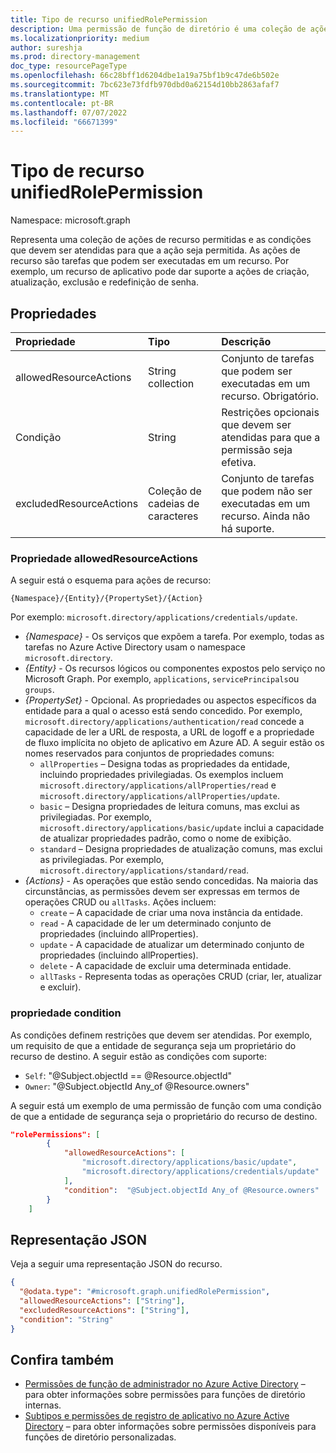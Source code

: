 ```yaml
---
title: Tipo de recurso unifiedRolePermission
description: Uma permissão de função de diretório é uma coleção de ações e condições de recursos permitidas.
ms.localizationpriority: medium
author: sureshja
ms.prod: directory-management
doc_type: resourcePageType
ms.openlocfilehash: 66c28bff1d6204dbe1a19a75bf1b9c47de6b502e
ms.sourcegitcommit: 7bc623e73fdfb970dbd0a62154d10bb2863afaf7
ms.translationtype: MT
ms.contentlocale: pt-BR
ms.lasthandoff: 07/07/2022
ms.locfileid: "66671399"
---
```

# <a name="unifiedrolepermission-resource-type"></a>Tipo de recurso unifiedRolePermission

Namespace: microsoft.graph

Representa uma coleção de ações de recurso permitidas e as condições que devem ser atendidas para que a ação seja permitida. As ações de recurso são tarefas que podem ser executadas em um recurso. Por exemplo, um recurso de aplicativo pode dar suporte a ações de criação, atualização, exclusão e redefinição de senha.

## <a name="properties"></a>Propriedades

| Propriedade     | Tipo        | Descrição |
|:-------------|:------------|:------------|
|allowedResourceActions|String collection| Conjunto de tarefas que podem ser executadas em um recurso. Obrigatório. |
|Condição|String| Restrições opcionais que devem ser atendidas para que a permissão seja efetiva. |
|excludedResourceActions|Coleção de cadeias de caracteres| Conjunto de tarefas que podem não ser executadas em um recurso. Ainda não há suporte. |

### <a name="allowedresourceactions-property"></a>Propriedade allowedResourceActions

A seguir está o esquema para ações de recurso: 

```
{Namespace}/{Entity}/{PropertySet}/{Action}  
```
Por exemplo: `microsoft.directory/applications/credentials/update`.  

- *{Namespace}* - Os serviços que expõem a tarefa. Por exemplo, todas as tarefas no Azure Active Directory usam o namespace `microsoft.directory`.  
- *{Entity}* - Os recursos lógicos ou componentes expostos pelo serviço no Microsoft Graph. Por exemplo, `applications`, `servicePrincipals`ou `groups`.
- *{PropertySet}* - Opcional. As propriedades ou aspectos específicos da entidade para a qual o acesso está sendo concedido. Por exemplo, `microsoft.directory/applications/authentication/read` concede a capacidade de ler a URL de resposta, a URL de logoff e a propriedade de fluxo  implícita no objeto de aplicativo em Azure AD. A seguir estão os nomes reservados para conjuntos de propriedades comuns:  
  - `allProperties` – Designa todas as propriedades da entidade, incluindo propriedades privilegiadas. Os exemplos incluem `microsoft.directory/applications/allProperties/read` e `microsoft.directory/applications/allProperties/update`.
  - `basic` – Designa propriedades de leitura comuns, mas exclui as privilegiadas. Por exemplo, `microsoft.directory/applications/basic/update` inclui a capacidade de atualizar propriedades padrão, como o nome de exibição.
  - `standard` – Designa propriedades de atualização comuns, mas exclui as privilegiadas. Por exemplo, `microsoft.directory/applications/standard/read`.
- *{Actions}* - As operações que estão sendo concedidas. Na maioria das circunstâncias, as permissões devem ser expressas em termos de operações CRUD ou `allTasks`. Ações incluem:
  - `create` – A capacidade de criar uma nova instância da entidade.
  - `read` - A capacidade de ler um determinado conjunto de propriedades (incluindo allProperties).
  - `update` - A capacidade de atualizar um determinado conjunto de propriedades (incluindo allProperties).
  - `delete` - A capacidade de excluir uma determinada entidade.
  - `allTasks` - Representa todas as operações CRUD (criar, ler, atualizar e excluir). 

### <a name="condition-property"></a>propriedade condition
As condições definem restrições que devem ser atendidas. Por exemplo, um requisito de que a entidade de segurança seja um proprietário do recurso de destino. A seguir estão as condições com suporte:

- `Self`: "@Subject.objectId == @Resource.objectId"
- `Owner`: "@Subject.objectId Any_of @Resource.owners"

A seguir está um exemplo de uma permissão de função com uma condição de que a entidade de segurança seja o proprietário do recurso de destino.

```json
"rolePermissions": [
        {
            "allowedResourceActions": [
                "microsoft.directory/applications/basic/update",
                "microsoft.directory/applications/credentials/update"
            ],
            "condition":  "@Subject.objectId Any_of @Resource.owners"
        }
    ]

```

## <a name="json-representation"></a>Representação JSON

Veja a seguir uma representação JSON do recurso.

<!-- {
  "blockType": "resource",
  "optionalProperties": [

  ],
  "@odata.type": "microsoft.graph.unifiedRolePermission",
  "baseType": null
}-->

```json
{
  "@odata.type": "#microsoft.graph.unifiedRolePermission",
  "allowedResourceActions": ["String"],
  "excludedResourceActions": ["String"],
  "condition": "String"
}
```
## <a name="see-also"></a>Confira também

- [Permissões de função de administrador no Azure Active Directory](/azure/active-directory/users-groups-roles/directory-assign-admin-roles) – para obter informações sobre permissões para funções de diretório internas.
- [Subtipos e permissões de registro de aplicativo no Azure Active Directory](/azure/active-directory/users-groups-roles/roles-custom-available-permissions) – para obter informações sobre permissões disponíveis para funções de diretório personalizadas. 

<!-- uuid: 16cd6b66-4b1a-43a1-adaf-3a886856ed98
2019-02-04 14:57:30 UTC -->
<!-- {
  "type": "#page.annotation",
  "description": "unifiedRolePermission resource",
  "keywords": "",
  "section": "documentation",
  "tocPath": ""
}-->